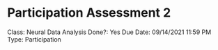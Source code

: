 # Participation Assessment 2

Class: Neural Data Analysis
Done?: Yes
Due Date: 09/14/2021 11:59 PM
Type: Participation